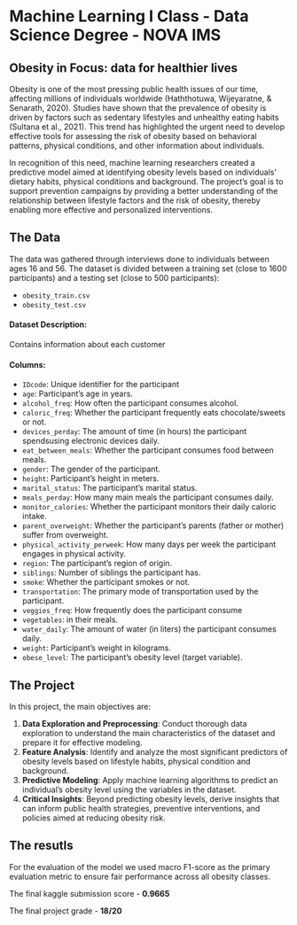 # Machine Learning I Class - Data Science Degree - NOVA IMS

## Obesity in Focus: data for healthier lives

Obesity is one of the most pressing public health issues of our time, affecting millions of individuals worldwide (Haththotuwa, Wijeyaratne, & Senarath, 2020). Studies have shown that the prevalence of obesity is driven by factors such as sedentary lifestyles and unhealthy eating habits (Sultana et al., 2021). This trend has highlighted the urgent need to develop effective tools for assessing the risk of obesity based on behavioral patterns, physical conditions, and other information about individuals. 

In recognition of this need, machine learning researchers created a predictive model aimed at identifying obesity levels based on individuals' dietary habits, physical conditions and background. The project’s goal is to support prevention campaigns by providing a better understanding of the relationship between lifestyle factors and the risk of obesity, thereby enabling more effective and personalized interventions.

## The Data

The data was gathered through interviews done to individuals between ages 16 and 56. The dataset is divided between a training set (close to 1600 participants) and a testing set (close to 500 participants):

- `obesity_train.csv`
- `obesity_test.csv`
 
#### Dataset Description:
Contains information about each customer

#### Columns:
- `IDcode`: Unique identifier for the participant
- `age`: Participant’s age in years.
- `alcohol_freq`: How often the participant consumes alcohol.
- `caloric_freq`: Whether the participant frequently eats chocolate/sweets or not.
- `devices_perday`: The amount of time (in hours) the participant spendsusing electronic devices daily.
- `eat_between_meals`: Whether the participant consumes food between meals.
- `gender`: The gender of the participant.
- `height`: Participant’s height in meters.
- `marital_status`: The participant’s marital status.
- `meals_perday`: How many main meals the participant consumes daily.
- `monitor_calories`: Whether the participant monitors their daily caloric intake.
- `parent_overweight`: Whether the participant’s parents (father or mother) suffer from overweight.
- `physical_activity_perweek`: How many days per week the participant engages in physical activity.
- `region`: The participant’s region of origin.
- `siblings`: Number of siblings the participant has.
- `smoke`: Whether the participant smokes or not.
- `transportation`: The primary mode of transportation used by the participant.
- `veggies_freq`: How frequently does the participant consume
- `vegetables`: in their meals.
- `water_daily`: The amount of water (in liters) the participant consumes daily.
- `weight`: Participant’s weight in kilograms.
- `obese_level`: The participant’s obesity level (target variable).

## The Project

In this project, the main objectives are:

1. **Data Exploration and Preprocessing**: Conduct thorough data exploration to understand the main characteristics of the dataset and prepare it for effective modeling.
2. **Feature Analysis**: Identify and analyze the most significant predictors of obesity levels based on lifestyle habits, physical condition and background.
3. **Predictive Modeling**: Apply machine learning algorithms to predict an individual’s obesity level using the variables in the dataset.
4. **Critical Insights**: Beyond predicting obesity levels, derive insights that can inform public health strategies, preventive interventions, and policies aimed at reducing obesity risk.

## The resutls

For the evaluation of the model we used macro F1-score as the primary evaluation metric to ensure fair performance across all obesity classes. 

The final kaggle submission score - **0.9665**

The final project grade - **18/20**



